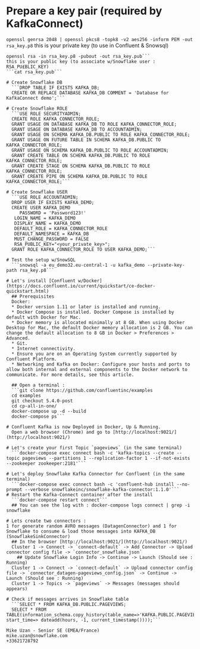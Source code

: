 
# Prepare a key pair (required by KafkaConnect)
```openssl genrsa 2048 | openssl pkcs8 -topk8 -v2 aes256 -inform PEM -out rsa_key.p8```
this is your private key (to use in Confluent & Snowsql)
```cat rsa_key.p8
openssl rsa -in rsa_key.p8 -pubout -out rsa_key.pub```
this is your public key (to associate w/Snowflake user : RSA_PU£BLIC_KEY)
```cat rsa_key.pub```

# Create Snowflake DB
  ```DROP TABLE IF EXISTS KAFKA_DB;
  CREATE OR REPLACE DATABASE KAFKA_DB COMMENT = 'Database for KafkaConnect demo';```

# Create Snowflake ROLE
  ```USE ROLE SECURITYADMIN;
  CREATE ROLE KAFKA_CONNECTOR_ROLE;
  GRANT USAGE ON DATABASE KAFKA_DB TO ROLE KAFKA_CONNECTOR_ROLE;
  GRANT USAGE ON DATABASE KAFKA_DB TO ACCOUNTADMIN;
  GRANT USAGE ON SCHEMA KAFKA_DB.PUBLIC TO ROLE KAFKA_CONNECTOR_ROLE;
  GRANT USAGE ON FUTURE TABLE IN SCHEMA KAFKA_DB.PUBLIC TO KAFKA_CONNECTOR_ROLE;
  GRANT USAGE ON SCHEMA KAFKA_DB.PUBLIC TO ROLE ACCOUNTADMIN;
  GRANT CREATE TABLE ON SCHEMA KAFKA_DB.PUBLIC TO ROLE KAFKA_CONNECTOR_ROLE;
  GRANT CREATE STAGE ON SCHEMA KAFKA_DB.PUBLIC TO ROLE KAFKA_CONNECTOR_ROLE;
  GRANT CREATE PIPE ON SCHEMA KAFKA_DB.PUBLIC TO ROLE KAFKA_CONNECTOR_ROLE;```

# Create Snowflake USER
  ```USE ROLE ACCOUNTADMIN;
  DROP USER IF EXISTS KAFKA_DEMO;
  CREATE USER KAFKA_DEMO
	 PASSWORD = 'Password123!'
   LOGIN_NAME = KAFKA_DEMO
   DISPLAY_NAME = KAFKA_DEMO
   DEFAULT_ROLE = KAFKA_CONNECTOR_ROLE
   DEFAULT_NAMESPACE = KAFKA_DB
   MUST_CHANGE_PASSWORD = FALSE
   RSA_PUBLIC_KEY="<your_private_key>";
  GRANT ROLE KAFKA_CONNECTOR_ROLE TO USER KAFKA_DEMO;```

# Test the setup w/SnowSQL
  ```snowsql -a eu_demo32.eu-central-1 -u kafka_demo --private-key-path rsa_key.p8```

# Let's install [Confluent w/Docker](https://docs.confluent.io/current/quickstart/ce-docker-quickstart.html)
  ## Prerequisites
  Docker:
  * Docker version 1.11 or later is installed and running.
  * Docker Compose is installed. Docker Compose is installed by default with Docker for Mac.
  * Docker memory is allocated minimally at 8 GB. When using Docker Desktop for Mac, the default Docker memory allocation is 2 GB. You can change the default allocation to 8 GB in Docker > Preferences > Advanced.
  * Git.
  * Internet connectivity.
  * Ensure you are on an Operating System currently supported by Confluent Platform.
  * Networking and Kafka on Docker: Configure your hosts and ports to allow both internal and external components to the Docker network to communicate. For more details, see this article.

  ## Open a terminal :
  ```git clone https://github.com/confluentinc/examples
  cd examples
  git checkout 5.4.0-post
  cd cp-all-in-one/
  docker-compose up -d --build
  docker-compose ps```

# Confluent Kafka is now Deployed in Docker, Up & Running.
  Open a web browser (Chrome) and go to [http://localhost:9021/](http://localhost:9021/)

# Let's create your first Topic `pageviews` (in the same terminal)
  ```docker-compose exec connect bash -c 'kafka-topics --create --topic pageviews --partitions 1 --replication-factor 1 --if-not-exists --zookeeper zookeeper:2181'```

# Let's deploy Snowflake Kafka Connector for Confluent (in the same terminal)
  ```docker-compose exec connect bash -c 'confluent-hub install --no-prompt --verbose snowflakeinc/snowflake-kafka-connector:1.1.0'```
# Restart the Kafka-Connect container after the install
  ```docker-compose restart connect```
  ## You can see the log with : docker-compose logs connect | grep -i snowflake

# Lets create two connectors :
1 for generate random AVRO messages (DatagenConnector) and 1 for Snowflake to consume & load those messages into KAFKA_DB (SnowflakeSinkConnector)
  ## In the browser [http://localhost:9021/](http://localhost:9021/)
  Cluster 1 -> Connect -> `connect-default` -> Add Connector -> Upload connector config file -> `connector_snowflake.json`
    ## Update Snowflake Login Info -> Continue -> Launch (Should see : Running)
  Cluster 1 -> Connect -> `connect-default` -> Upload connector config file -> `connector_datagen-pageviews_config.json` -> Continue -> Launch (Should see : Running)
  Cluster 1 -> Topics -> `pageviews` -> Messages (messages should appears)

# Check if messages arrives in Snowflake table
  ```SELECT * FROM KAFKA_DB.PUBLIC.PAGEVIEWS;
  SELECT * FROM TABLE(information_schema.copy_history(table_name=>'KAFKA.PUBLIC.PAGEVIEWS', start_time=> dateadd(hours, -1, current_timestamp())));```

Mike Uzan - Senior SE (EMEA/France)
mike.uzan@snowflake.com
+33621728792
